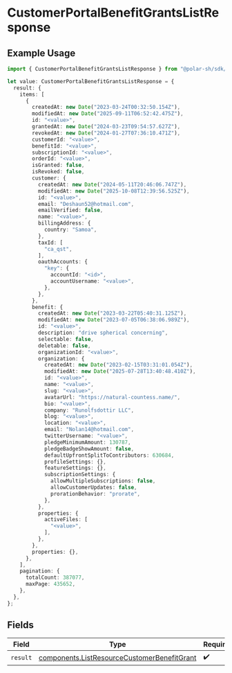 # CustomerPortalBenefitGrantsListResponse

## Example Usage

```typescript
import { CustomerPortalBenefitGrantsListResponse } from "@polar-sh/sdk/models/operations/customerportalbenefitgrantslist.js";

let value: CustomerPortalBenefitGrantsListResponse = {
  result: {
    items: [
      {
        createdAt: new Date("2023-03-24T00:32:50.154Z"),
        modifiedAt: new Date("2025-09-11T06:52:42.475Z"),
        id: "<value>",
        grantedAt: new Date("2024-03-23T09:54:57.627Z"),
        revokedAt: new Date("2024-01-27T07:36:10.471Z"),
        customerId: "<value>",
        benefitId: "<value>",
        subscriptionId: "<value>",
        orderId: "<value>",
        isGranted: false,
        isRevoked: false,
        customer: {
          createdAt: new Date("2024-05-11T20:46:06.747Z"),
          modifiedAt: new Date("2025-10-08T12:39:56.525Z"),
          id: "<value>",
          email: "Deshaun52@hotmail.com",
          emailVerified: false,
          name: "<value>",
          billingAddress: {
            country: "Samoa",
          },
          taxId: [
            "ca_qst",
          ],
          oauthAccounts: {
            "key": {
              accountId: "<id>",
              accountUsername: "<value>",
            },
          },
        },
        benefit: {
          createdAt: new Date("2023-03-22T05:40:31.125Z"),
          modifiedAt: new Date("2023-07-05T06:38:06.989Z"),
          id: "<value>",
          description: "drive spherical concerning",
          selectable: false,
          deletable: false,
          organizationId: "<value>",
          organization: {
            createdAt: new Date("2023-02-15T03:31:01.054Z"),
            modifiedAt: new Date("2025-07-28T13:40:48.410Z"),
            id: "<value>",
            name: "<value>",
            slug: "<value>",
            avatarUrl: "https://natural-countess.name/",
            bio: "<value>",
            company: "Runolfsdottir LLC",
            blog: "<value>",
            location: "<value>",
            email: "Nolan14@hotmail.com",
            twitterUsername: "<value>",
            pledgeMinimumAmount: 130787,
            pledgeBadgeShowAmount: false,
            defaultUpfrontSplitToContributors: 630684,
            profileSettings: {},
            featureSettings: {},
            subscriptionSettings: {
              allowMultipleSubscriptions: false,
              allowCustomerUpdates: false,
              prorationBehavior: "prorate",
            },
          },
          properties: {
            activeFiles: [
              "<value>",
            ],
          },
        },
        properties: {},
      },
    ],
    pagination: {
      totalCount: 387077,
      maxPage: 435652,
    },
  },
};
```

## Fields

| Field                                                                                                      | Type                                                                                                       | Required                                                                                                   | Description                                                                                                |
| ---------------------------------------------------------------------------------------------------------- | ---------------------------------------------------------------------------------------------------------- | ---------------------------------------------------------------------------------------------------------- | ---------------------------------------------------------------------------------------------------------- |
| `result`                                                                                                   | [components.ListResourceCustomerBenefitGrant](../../models/components/listresourcecustomerbenefitgrant.md) | :heavy_check_mark:                                                                                         | N/A                                                                                                        |